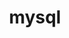 ---
layout: default
title: mysql
parent: Database
has_children: true
permalink: /docs/database/mysql
---